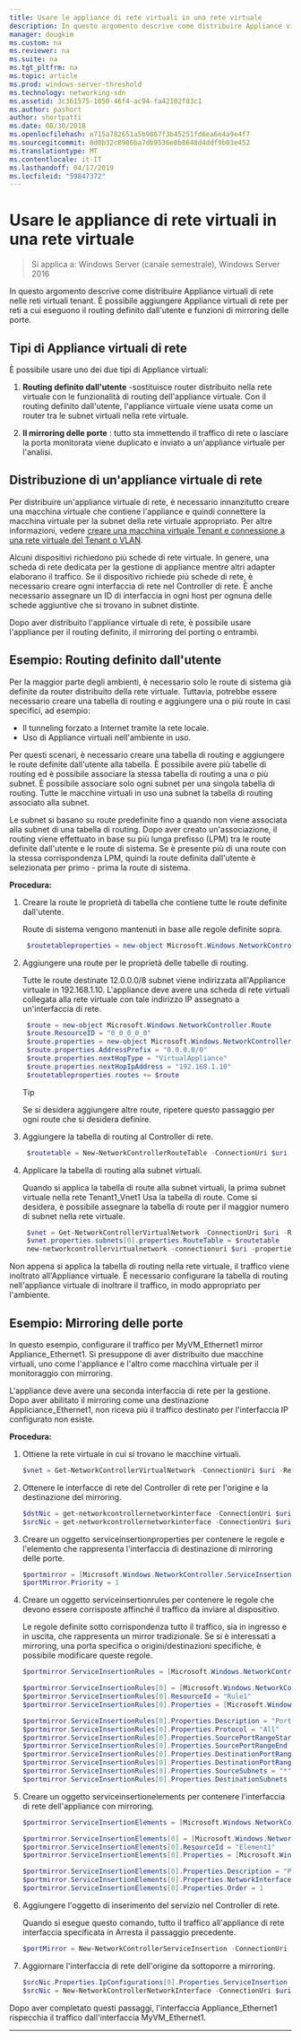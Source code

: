 ```yaml
---
title: Usare le appliance di rete virtuali in una rete virtuale
description: In questo argomento descrive come distribuire Appliance virtuali di rete nelle reti virtuali tenant. È possibile aggiungere Appliance virtuali di rete per reti a cui eseguono il routing definito dall'utente e funzioni di mirroring delle porte.
manager: dougkim
ms.custom: na
ms.reviewer: na
ms.suite: na
ms.tgt_pltfrm: na
ms.topic: article
ms.prod: windows-server-threshold
ms.technology: networking-sdn
ms.assetid: 3c361575-1050-46f4-ac94-fa42102f83c1
ms.author: pashort
author: shortpatti
ms.date: 08/30/2018
ms.openlocfilehash: e715a782651a5b9867f3b45251fd6ea6e4a9e4f7
ms.sourcegitcommit: 0d0b32c8986ba7db9536e0b8648d4ddf9b03e452
ms.translationtype: MT
ms.contentlocale: it-IT
ms.lasthandoff: 04/17/2019
ms.locfileid: "59847372"
---
```

# <a name="use-network-virtual-appliances-on-a-virtual-network"></a>Usare le appliance di rete virtuali in una rete virtuale

>Si applica a: Windows Server (canale semestrale), Windows Server 2016

In questo argomento descrive come distribuire Appliance virtuali di rete nelle reti virtuali tenant. È possibile aggiungere Appliance virtuali di rete per reti a cui eseguono il routing definito dall'utente e funzioni di mirroring delle porte.

## <a name="types-of-network-virtual-appliances"></a>Tipi di Appliance virtuali di rete

È possibile usare uno dei due tipi di Appliance virtuali:

1. **Routing definito dall'utente** -sostituisce router distribuito nella rete virtuale con le funzionalità di routing dell'appliance virtuale.  Con il routing definito dall'utente, l'appliance virtuale viene usata come un router tra le subnet virtuali nella rete virtuale.

2. **Il mirroring delle porte** : tutto sta immettendo il traffico di rete o lasciare la porta monitorata viene duplicato e inviato a un'appliance virtuale per l'analisi. 


## <a name="deploying-a-network-virtual-appliance"></a>Distribuzione di un'appliance virtuale di rete

Per distribuire un'appliance virtuale di rete, è necessario innanzitutto creare una macchina virtuale che contiene l'appliance e quindi connettere la macchina virtuale per la subnet della rete virtuale appropriato. Per altre informazioni, vedere [creare una macchina virtuale Tenant e connessione a una rete virtuale del Tenant o VLAN](Create-a-Tenant-VM.md).

Alcuni dispositivi richiedono più schede di rete virtuale. In genere, una scheda di rete dedicata per la gestione di appliance mentre altri adapter elaborano il traffico.  Se il dispositivo richiede più schede di rete, è necessario creare ogni interfaccia di rete nel Controller di rete. È anche necessario assegnare un ID di interfaccia in ogni host per ognuna delle schede aggiuntive che si trovano in subnet distinte.

Dopo aver distribuito l'appliance virtuale di rete, è possibile usare l'appliance per il routing definito, il mirroring del porting o entrambi. 


## <a name="example-user-defined-routing"></a>Esempio: Routing definito dall'utente

Per la maggior parte degli ambienti, è necessario solo le route di sistema già definite da router distribuito della rete virtuale. Tuttavia, potrebbe essere necessario creare una tabella di routing e aggiungere una o più route in casi specifici, ad esempio:

- Il tunneling forzato a Internet tramite la rete locale.
- Uso di Appliance virtuali nell'ambiente in uso.

Per questi scenari, è necessario creare una tabella di routing e aggiungere le route definite dall'utente alla tabella. È possibile avere più tabelle di routing ed è possibile associare la stessa tabella di routing a una o più subnet. È possibile associare solo ogni subnet per una singola tabella di routing. Tutte le macchine virtuali in uso una subnet la tabella di routing associato alla subnet.

Le subnet si basano su route predefinite fino a quando non viene associata alla subnet di una tabella di routing. Dopo aver creato un'associazione, il routing viene effettuato in base su più lunga prefisso (LPM) tra le route definite dall'utente e le route di sistema. Se è presente più di una route con la stessa corrispondenza LPM, quindi la route definita dall'utente è selezionata per primo - prima la route di sistema.
 
**Procedura:**

1. Creare la route le proprietà di tabella che contiene tutte le route definite dall'utente.<p>Route di sistema vengono mantenuti in base alle regole definite sopra.

   ```PowerShell
    $routetableproperties = new-object Microsoft.Windows.NetworkController.RouteTableProperties
   ```

2. Aggiungere una route per le proprietà delle tabelle di routing.<p>Tutte le route destinate 12.0.0.0/8 subnet viene indirizzata all'Appliance virtuale in 192.168.1.10. L'appliance deve avere una scheda di rete virtuali collegata alla rete virtuale con tale indirizzo IP assegnato a un'interfaccia di rete.

   ```PowerShell
    $route = new-object Microsoft.Windows.NetworkController.Route
    $route.ResourceID = "0_0_0_0_0"
    $route.properties = new-object Microsoft.Windows.NetworkController.RouteProperties
    $route.properties.AddressPrefix = "0.0.0.0/0"
    $route.properties.nextHopType = "VirtualAppliance"
    $route.properties.nextHopIpAddress = "192.168.1.10"
    $routetableproperties.routes += $route
   ```
   >[!TIP]
   >Se si desidera aggiungere altre route, ripetere questo passaggio per ogni route che si desidera definire.

3. Aggiungere la tabella di routing al Controller di rete.

   ```PowerShell
    $routetable = New-NetworkControllerRouteTable -ConnectionUri $uri -ResourceId "Route1" -Properties $routetableproperties
   ```

4. Applicare la tabella di routing alla subnet virtuali.<p>Quando si applica la tabella di route alla subnet virtuali, la prima subnet virtuale nella rete Tenant1_Vnet1 Usa la tabella di route. Come si desidera, è possibile assegnare la tabella di route per il maggior numero di subnet nella rete virtuale.

   ```PowerShell
    $vnet = Get-NetworkControllerVirtualNetwork -ConnectionUri $uri -ResourceId "Tenant1_VNet1"
    $vnet.properties.subnets[0].properties.RouteTable = $routetable
    new-networkcontrollervirtualnetwork -connectionuri $uri -properties $vnet.properties -resourceId $vnet.resourceid
   ```

Non appena si applica la tabella di routing nella rete virtuale, il traffico viene inoltrato all'Appliance virtuale. È necessario configurare la tabella di routing nell'appliance virtuale di inoltrare il traffico, in modo appropriato per l'ambiente.

## <a name="example-port-mirroring"></a>Esempio: Mirroring delle porte

In questo esempio, configurare il traffico per MyVM_Ethernet1 mirror Appliance_Ethernet1.  Si presuppone di aver distribuito due macchine virtuali, uno come l'appliance e l'altro come macchina virtuale per il monitoraggio con mirroring. 

L'appliance deve avere una seconda interfaccia di rete per la gestione. Dopo aver abilitato il mirroring come una destinazione Appliciance_Ethernet1, non riceva più il traffico destinato per l'interfaccia IP configurato non esiste.


**Procedura:**

1. Ottiene la rete virtuale in cui si trovano le macchine virtuali.

   ```PowerShell
   $vnet = Get-NetworkControllerVirtualNetwork -ConnectionUri $uri -ResourceId "Tenant1_VNet1"
   ```

2. Ottenere le interfacce di rete del Controller di rete per l'origine e la destinazione del mirroring.

   ```PowerShell
   $dstNic = get-networkcontrollernetworkinterface -ConnectionUri $uri -ResourceId "Appliance_Ethernet1"
   $srcNic = get-networkcontrollernetworkinterface -ConnectionUri $uri -ResourceId "MyVM_Ethernet1"
   ```

3. Creare un oggetto serviceinsertionproperties per contenere le regole e l'elemento che rappresenta l'interfaccia di destinazione di mirroring delle porte.

   ```PowerShell
   $portmirror = [Microsoft.Windows.NetworkController.ServiceInsertionProperties]::new()
   $portMirror.Priority = 1
   ```

4. Creare un oggetto serviceinsertionrules per contenere le regole che devono essere corrisposte affinché il traffico da inviare al dispositivo.<p>Le regole definite sotto corrispondenza tutto il traffico, sia in ingresso e in uscita, che rappresenta un mirror tradizionale.  Se si è interessati a mirroring, una porta specifica o origini/destinazioni specifiche, è possibile modificare queste regole.

   ```PowerShell
   $portmirror.ServiceInsertionRules = [Microsoft.Windows.NetworkController.ServiceInsertionRule[]]::new(1)

   $portmirror.ServiceInsertionRules[0] = [Microsoft.Windows.NetworkController.ServiceInsertionRule]::new()
   $portmirror.ServiceInsertionRules[0].ResourceId = "Rule1"
   $portmirror.ServiceInsertionRules[0].Properties = [Microsoft.Windows.NetworkController.ServiceInsertionRuleProperties]::new()

   $portmirror.ServiceInsertionRules[0].Properties.Description = "Port Mirror Rule"
   $portmirror.ServiceInsertionRules[0].Properties.Protocol = "All"
   $portmirror.ServiceInsertionRules[0].Properties.SourcePortRangeStart = "0"
   $portmirror.ServiceInsertionRules[0].Properties.SourcePortRangeEnd = "65535"
   $portmirror.ServiceInsertionRules[0].Properties.DestinationPortRangeStart = "0"
   $portmirror.ServiceInsertionRules[0].Properties.DestinationPortRangeEnd = "65535"
   $portmirror.ServiceInsertionRules[0].Properties.SourceSubnets = "*"
   $portmirror.ServiceInsertionRules[0].Properties.DestinationSubnets = "*"
   ```

5. Creare un oggetto serviceinsertionelements per contenere l'interfaccia di rete dell'appliance con mirroring.

   ```PowerShell
   $portmirror.ServiceInsertionElements = [Microsoft.Windows.NetworkController.ServiceInsertionElement[]]::new(1)

   $portmirror.ServiceInsertionElements[0] = [Microsoft.Windows.NetworkController.ServiceInsertionElement]::new()
   $portmirror.ServiceInsertionElements[0].ResourceId = "Element1"
   $portmirror.ServiceInsertionElements[0].Properties = [Microsoft.Windows.NetworkController.ServiceInsertionElementProperties]::new()

   $portmirror.ServiceInsertionElements[0].Properties.Description = "Port Mirror Element"
   $portmirror.ServiceInsertionElements[0].Properties.NetworkInterface = $dstNic
   $portmirror.ServiceInsertionElements[0].Properties.Order = 1
   ```

6. Aggiungere l'oggetto di inserimento del servizio nel Controller di rete.<p>Quando si esegue questo comando, tutto il traffico all'appliance di rete interfaccia specificata in Arresta il passaggio precedente.

   ```PowerShell
   $portMirror = New-NetworkControllerServiceInsertion -ConnectionUri $uri -Properties $portmirror -ResourceId "MirrorAll"
   ```

7. Aggiornare l'interfaccia di rete dell'origine da sottoporre a mirroring.

   ```PowerShell
   $srcNic.Properties.IpConfigurations[0].Properties.ServiceInsertion = $portMirror
   $srcNic = New-NetworkControllerNetworkInterface -ConnectionUri $uri  -Properties $srcNic.Properties -ResourceId $srcNic.ResourceId
   ```

Dopo aver completato questi passaggi, l'interfaccia Appliance_Ethernet1 rispecchia il traffico dall'interfaccia MyVM_Ethernet1.
 
---